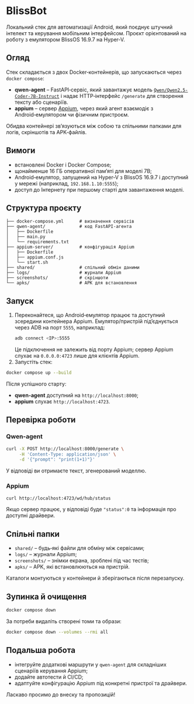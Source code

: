 # BlissBot

Локальний стек для автоматизації Android, який поєднує штучний інтелект та керування мобільним інтерфейсом. Проєкт орієнтований на роботу з емулятором BlissOS 16.9.7 на Hyper‑V.

## Огляд

Стек складається з двох Docker‑контейнерів, що запускаються через `docker compose`:

- **qwen-agent** – FastAPI‑сервіс, який завантажує модель [`Qwen/Qwen2.5-Coder-7B-Instruct`](https://huggingface.co/Qwen/Qwen2.5-Coder-7B-Instruct) і надає HTTP‑інтерфейс `/generate` для створення тексту або сценаріїв.
- **appium** – сервер [Appium](https://appium.io), через який агент взаємодіє з Android‑емулятором чи фізичним пристроєм.

Обидва контейнері звʼязуються між собою та спільними папками для логів, скріншотів та APK‑файлів.

## Вимоги

- встановлені Docker і Docker Compose;
- щонайменше 16 ГБ оперативної памʼяті для моделі 7B;
- Android‑емулятор, запущений на Hyper‑V з BlissOS 16.9.7 і доступний у мережі (наприклад, `192.168.1.10:5555`);
- доступ до Інтернету при першому старті для завантаження моделі.

## Структура проєкту

```
├── docker-compose.yml      # визначення сервісів
├── qwen-agent/             # код FastAPI‑агента
│   ├── Dockerfile
│   ├── main.py
│   └── requirements.txt
├── appium-server/          # конфігурація Appium
│   ├── Dockerfile
│   ├── appium.conf.js
│   └── start.sh
├── shared/                 # спільний обмін даними
├── logs/                   # журнали Appium
├── screenshots/            # скріншоти
└── apks/                   # APK для встановлення
```

## Запуск

1. Переконайтеся, що Android‑емулятор працює та доступний зсередини контейнера Appium. Емулятор/пристрій підʼєднується через ADB на порт `5555`, наприклад:
   ```bash
   adb connect <IP>:5555
   ```
   Це підключення не залежить від порту Appium; сервер Appium слухає на `0.0.0.0:4723` лише для клієнтів Appium.
2. Запустіть стек:

```bash
docker compose up --build
```

Після успішного старту:

- **qwen-agent** доступний на `http://localhost:8000`;
- **appium** слухає `http://localhost:4723`.

## Перевірка роботи

### Qwen-agent

```bash
curl -X POST http://localhost:8000/generate \
     -H 'Content-Type: application/json' \
     -d '{"prompt": "print(1+1)"}'
```

У відповіді ви отримаєте текст, згенерований моделлю.

### Appium

```bash
curl http://localhost:4723/wd/hub/status
```

Якщо сервер працює, у відповіді буде `"status":0` та інформація про доступні драйвери.

## Спільні папки

- `shared/` – будь‑які файли для обміну між сервісами;
- `logs/` – журнали Appium;
- `screenshots/` – знімки екрана, зроблені під час тестів;
- `apks/` – APK, які встановлюються на пристрій.

Каталоги монтуються у контейнери й зберігаються після перезапуску.

## Зупинка й очищення

```bash
docker compose down
```

За потреби видаліть створені томи та образи:

```bash
docker compose down --volumes --rmi all
```

## Подальша робота

- інтегруйте додаткові маршрути у `qwen-agent` для складніших сценаріїв керування Appium;
- додайте автотести й CI/CD;
- адаптуйте конфігурацію Appium під конкретні пристрої та драйвери.

Ласкаво просимо до внеску та пропозицій!